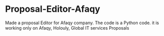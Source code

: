 # Proposal-Editor-Afaqy
Made a proposal Editor for Afaqy company.
The code is a Python code.
it is working only on Afaqy, Holouly, Global IT services Proposals
